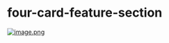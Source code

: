 # four-card-feature-section
[![image.png](https://i.postimg.cc/tRZFWFBZ/image.png)](https://postimg.cc/Bt38GP94)
